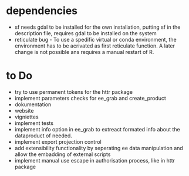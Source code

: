 # dependencies

* sf needs gdal to be installed for the own installation, putting sf in the description file, requires gdal to be installed on the system
* reticulate bug - To use a spedific virtual or conda environment, the environment has to be acrivated as first reticulate function. A later change is not possible ans requires a manual restart of R. 

# to Do

* try to use permanent tokens for the httr package
* implement parameters checks for ee_grab and create_product
* dokumentation
* website
* vigniettes
* implement tests
* implement info option in ee_grab to extreact formated info about the dataproduct of needed.
* implement export projection control
* add extensibility functionality by seperating ee data manipulation and allow the embadding of external scripts
* implement manual use escape in authorisation process, like in httr package

